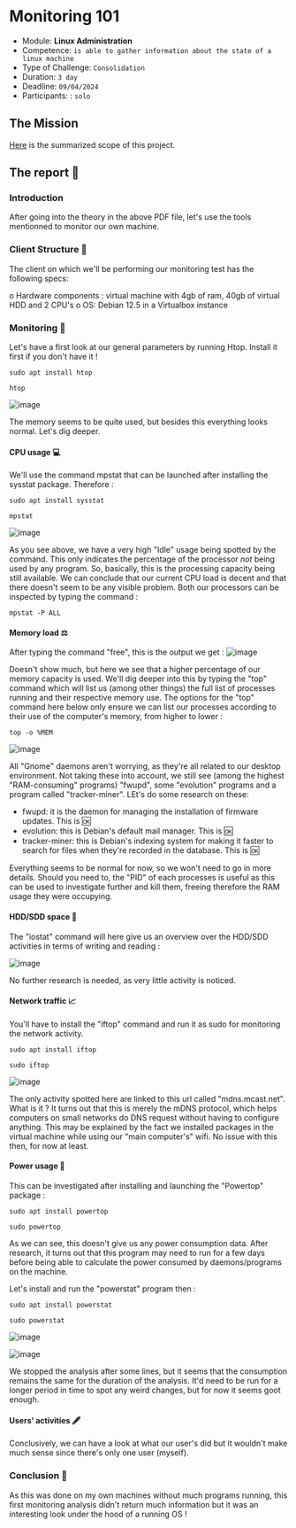 # Monitoring 101

- Module: **Linux Administration** 
- Competence: `is able to gather information about the state of a linux machine`
- Type of Challenge: `Consolidation`
- Duration: `3 day`
- Deadline: `09/04/2024`
- Participants: : `solo`

## The Mission

[Here](https://github.com/becodeorg/BXL-k4MK4r-2/blob/main/content/02-Linux/09-Projects/02-Monitoring_101.md) is the summarized scope of this project.

## The report 📝

### Introduction 
After going into the theory in the above PDF file, let's use the tools mentionned to monitor our own machine.

### Client Structure 🧱

The client on which we'll be performing our monitoring test has the following specs:

o	Hardware components : virtual machine with 4gb of ram, 40gb of virtual HDD and 2 CPU's
o	OS: Debian 12.5 in a Virtualbox instance

### Monitoring :satellite:

Let's have a first look at our general parameters by running Htop. Install it first if you don't have it !

````
sudo apt install htop
````
````
htop
````

![image](https://github.com/The-Bear50/Personal_Projects/assets/85135970/a314dfc0-6ca8-42c5-a362-6e6f9340adc4)

The memory seems to be quite used, but besides this everything looks normal.
Let's dig deeper.

#### CPU usage 💻

We'll use the command mpstat that can be launched after installing the sysstat package. Therefore :

````
sudo apt install sysstat
````
````
mpstat
````
![image](https://github.com/The-Bear50/Personal_Projects/assets/85135970/a8bac613-6db2-4973-b0a8-acbc71ffe23e)

As you see above, we have a very high "Idle" usage being spotted by the command. This only indicates the percentage of the processor *not* being used  by any program. So, basically, this is the processing capacity being still available. We can conclude that our current CPU load is decent and that there doesn't seem to be any visible problem.
Both our processors can be inspected by typing the command :

````
mpstat -P ALL
````

#### Memory load ⚖️

After typing the command "free", this is the output we get :
![image](https://github.com/The-Bear50/Personal_Projects/assets/85135970/051a3fd6-d3d3-44dc-b96c-cec581d6948b)

Doesn't show much, but here we see that a higher percentage of our memory capacity is used. We'll dig deeper into this by typing the "top" command which will list us (among other things) the full list of processes running and their respective memory use. The options for the "top" command here below only ensure we can list our processes according to their use of the computer's memory, from higher to lower :

````
top -o %MEM
````
![image](https://github.com/The-Bear50/Personal_Projects/assets/85135970/6c563754-9731-4638-81a6-120243a1df66)

All "Gnome" daemons aren't worrying, as they're all related to our desktop environment. Not taking these into account, we still see (among the highest "RAM-consuming" programs) "fwupd", some "evolution" programs and a program called "tracker-miner". LEt's do some research on these:

- fwupd: it is the daemon for managing the installation of firmware updates. This is 🆗
- evolution: this is Debian's default mail manager. This is 🆗
- tracker-miner: this is Debian's indexing system for making it faster to search for files when they're recorded in the database. This is 🆗

Everything seems to be normal for now, so we won't need to go in more details. Should you need to, the "PID" of each processes is useful as this can be used to investigate further and kill them, freeing therefore the RAM usage they were occupying.

#### HDD/SDD space 💾

The "iostat" command will here give us an overview over the HDD/SDD activities in terms of writing and reading :

![image](https://github.com/The-Bear50/Personal_Projects/assets/85135970/9dddfa6f-be87-4021-88d3-28b6aa7b5d95)

No further research is needed, as very little activity is noticed. 

#### Network traffic :chart_with_upwards_trend:

You'll have to install the "iftop" command and run it as sudo for monitoring the network activity.

````
sudo apt install iftop
````
````
sudo iftop
````

![image](https://github.com/The-Bear50/Personal_Projects/assets/85135970/b3c1ab1a-4bc7-414a-a6a2-837c7217e5af)

The only activity spotted here are linked to this url called "mdns.mcast.net". What is it ?
It turns out that this is merely the mDNS protocol, which helps computers on small networks do DNS request without having to configure anything. This may be explained by the fact we installed packages in the virtual machine while using our "main computer's" wifi.
No issue with this then, for now at least.

#### Power usage 🔋

This can be investigated after installing and launching the "Powertop" package :

````
sudo apt install powertop
````
````
sudo powertop
````


As we can see, this doesn't give us any power consumption data. After research, it turns out that this program may need to run for a few days before being able to calculate the power consumed by daemons/programs on the machine.

Let's install and run the "powerstat" program then :

````
sudo apt install powerstat
````
````
sudo powerstat
````

![image](https://github.com/The-Bear50/Personal_Projects/assets/85135970/6280c633-c2e5-4e7a-abab-0e539f45f3fc)

![image](https://github.com/The-Bear50/Personal_Projects/assets/85135970/1c5deeba-55af-4a2c-8f1d-eb8472c80e26)

We stopped the analysis after some lines, but it seems that the consumption remains the same for the duration of the analysis. It'd need to be run for a longer period in time to spot any weird changes, but for now it seems goot enough.

#### Users’ activities 🖋️

Conclusively, we can have a look at what our user's did but it wouldn't make much sense since there's only one user (myself).

### Conclusion 🌻

As this was done on my own machines without much programs running, this first monitoring analysis didn't return much information but it was an interesting look under the hood of a running OS !
